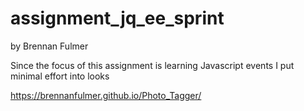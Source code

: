 assignment_jq_ee_sprint
=======================

by Brennan Fulmer

Since the focus of this assignment is learning Javascript events I put minimal
effort into looks

https://brennanfulmer.github.io/Photo_Tagger/
